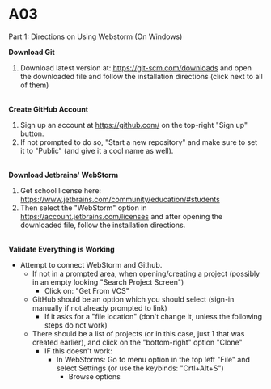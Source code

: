 # A03
Part 1: Directions on Using Webstorm (On Windows)

<b>Download Git</b>
1. Download latest version at: https://git-scm.com/downloads  and open the downloaded file and follow the installation directions (click next to all of them)

<br><b>Create GitHub Account</b>
1) Sign up an account at https://github.com/ on the top-right "Sign up" button.
2) If not prompted to do so, "Start a new repository" and make sure to set it to "Public" (and give it a cool name as well).

<br><b>Download Jetbrains' WebStorm</b>

1) Get school license here: https://www.jetbrains.com/community/education/#students
2) Then select the "WebStorm" option in https://account.jetbrains.com/licenses and after opening the downloaded file, follow the installation directions.

<br><B>Validate Everything is Working</B>
* Attempt to connect WebStorm and Github.
  * If not in a prompted area, when opening/creating a project (possibly in an empty looking "Search Project Screen")
    * Click on: "Get From VCS"
  * GitHub should be an option which you should select (sign-in manually if not already prompted to link)
    * If it asks for a "file location" (don't change it, unless the following steps do not work)
  * There should be a list of projects (or in this case, just 1 that was created earlier), and click on the "bottom-right" option "Clone"
    * IF this doesn't work:
      * In WebStorms: Go to menu option in the top left "File" and select Settings (or use the keybinds: "Crtl+Alt+S")
        * Browse options